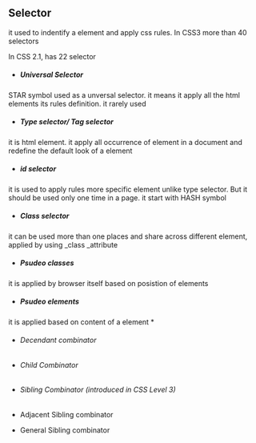## Selector

it used to indentify a element and apply css rules. In CSS3 more than 40 selectors

In CSS 2.1, has 22 selector

* ##### Universal Selector


STAR symbol used as a unversal selector. it means it apply all the html elements its rules definition. it rarely used

* ##### Type selector\/ Tag selector


it is html element. it apply all occurrence of element in a document and redefine the default look of a element

* ##### id selector


it is used to apply rules more specific element unlike type selector. But it should be used only one time in a page. it start with HASH symbol

* ##### Class selector


it can be used more than one places and share across different element, applied by using \_class \_attribute

* ##### Psudeo classes


it is applied by browser itself based on posistion of elements

* ##### Psudeo elements


it is applied based on content of a element
* 

* ###### Decendant combinator

* ###### Child Combinator

* ###### Sibling Combinator \(introduced in CSS Level 3\)

* Adjacent Sibling combinator

* General Sibling combinator

